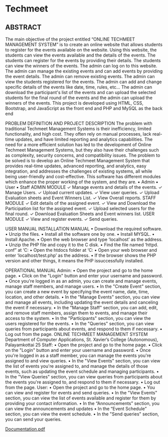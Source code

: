 # Techmeet

ABSTRACT
-------------------------------------------------------------------------------------------------------------
The main objective of the project entitled “ONLINE TECHMEET MANAGEMENT SYSTEM” is
to create an online website that allows students to register for the events available on the website. Using
this website, the students can view the events available and the details of the events. The students can
register for the events by providing their details. The students can view the winners of the events.
The admin can log on to this website. The admin can manage the existing events and can add events
by providing the event details. The admin can remove existing events. The admin can view the students
registered for the events. The admin can add and change specific details of the events like date, time, rules,
etc...
The admin can download the participant's list of the events and can upload the selected students for
the final round of the events and the admin can upload the winners of the events.
This project is developed using HTML, CSS, Bootstrap, and JavaScript as the front end and PHP
and MySQL as the back end

PROBLEM DEFINITION AND PROJECT DESCRIPTION
The problem with traditional Techmeet Management Systems is their inefficiency, limited
functionality, and high cost. They often rely on manual processes, lack real-time updates, and have limited
reporting and analytics capabilities. The need for a more efficient solution has led to the development of
Online Techmeet Management Systems, but they also have their challenges such as complexity, security
concerns, and compatibility issues. The problem to be solved is to develop an Online Techmeet
Management System that provides real-time updates, advanced reporting, and analytics, easy integration,
and addresses the challenges of existing systems, all while being user-friendly and cost-effective. This
software has different modules which enhance the proper working of the system, and they are.
▪ Admin
▪ User
▪ Staff
ADMIN MODULE
✓ Manage events and details of the events.
✓ Manage Users.
✓ Upload current updates.
✓ View user queries.
✓ Upload Evaluation sheets and Event Winners List.
✓ View Overall reports.
STAFF MODULE
✓ Edit details of the assigned event.
✓ View and Download the Participation list for the assigned event.
✓ Upload selected users for the final round.
✓ Download Evaluation Sheets and Event winners list.
USER MODULE
✓ View and register events.
✓ Send queries.

USER MANUAL
INSTALLATION MANUAL
• Download the required software.
• Unzip the files.
• Install all the software one by one.
• Install MYSQL.
• Install Apache.
• Open the web browser and type ‘localhost’ as the address.
• Unzip the PHP file and copy it to the C disk.
• Find the file named ‘httpd. conf” at ‘C:
• Open the htdocs folder at ‘C:
• Open your web browser and enter ‘localhost/test.php’ as the address.
• If the browser shows the PHP version and other things, it means the PHP issuccessfully
installed.

OPERATIONAL MANUAL
Admin:
• Open the project and go to the home page.
• Click on the "Login" button and enter your username and password.
• Once you're logged in as an admin, you can create and manage events, manage staff members, and
manage users.
• In the "Create Event" section, you can create a new event by specifying the event name, date,
time, location, and other details.
• In the "Manage Events" section, you can view and manage all events, including updating the event
details and canceling the event if necessary.
• In the "Manage Staff" section, you can add, edit, and remove staff members, assign them to
events, and manage their access to the system.
• In the "Participants" section, you can view the users registered for the events.
• In the "Queries" section, you can view queries from participants about events, and respond to
them if necessary.
• Log out from the page.
ONLINE TECHMEET MANAGEMENT SYSTEM
Department of Computer Applications, St. Xavier’s College (Autonomous), Palayamkottai 25
Staff:
• Open the project and go to the home page.
• Click on the "Login" button and enter your username and password.
• Once you're logged in as a staff member, you can manage the events you're assigned to and view
queries.
• In the "View Events" section, you can view the list of events you're assigned to, and manage the
details of those events, such as updating the event schedule and managing participants.
• In the "View Queries" section, you can view queries from participants about the events you're
assigned to, and respond to them if necessary.
• Log out from the page.
User:
• Open the project and go to the home page.
• You can view and register for events and send queries.
• In the "View Events" section, you can view the list of events available and register for them by
providing your contact information.
• In the “Announcements” section, you can view the announcements and updates
• In the “Event Schedule” section, you can view the event schedule.
• In the "Send queries" section, you can send your queries.


[Documentation.pdf](https://github.com/Anands001/tech-repo/files/11280138/20UCA515.Techmeet.project.pdf)
